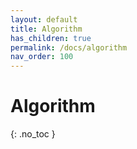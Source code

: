 ```yaml
---
layout: default
title: Algorithm
has_children: true
permalink: /docs/algorithm
nav_order: 100
---
```


# Algorithm
{: .no_toc }

